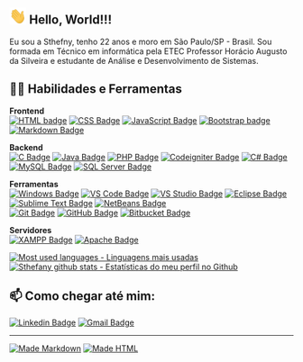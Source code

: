 ## <img src="https://raw.githubusercontent.com/ABSphreak/ABSphreak/master/gifs/Hi.gif" width="30px"> Hello, World!!!  

  Eu sou a Sthefny, tenho 22 anos e moro em São Paulo/SP - Brasil. Sou formada em Técnico em informática pela ETEC Professor Horácio Augusto da Silveira e estudante de Análise e     Desenvolvimento de Sistemas. 

## :woman_technologist:	 Habilidades e Ferramentas  

**Frontend**  
[![HTML badge](https://img.shields.io/badge/HTML5-E34F26?style=for-the-badge&logo=html5&logoColor=white)](https://github.com/sthefanyricardo)
[![CSS Badge](https://img.shields.io/badge/CSS3-1572B6?style=for-the-badge&logo=css3&logoColor=white)](https://github.com/sthefanyricardo)
[![JavaScript Badge](https://img.shields.io/badge/JavaScript-F7DF1E?style=for-the-badge&logo=javascript&logoColor=black)](https://github.com/sthefanyricardo) 
[![Bootstrap badge](https://img.shields.io/badge/Bootstrap-563D7C?style=for-the-badge&logo=bootstrap&logoColor=white)](https://github.com/sthefanyricardo)
[![Markdown Badge](https://img.shields.io/badge/Markdown-000000?style=for-the-badge&logo=markdown&logoColor=white)](https://github.com/sthefanyricardo)  

**Backend**  
[![C Badge](https://img.shields.io/badge/C-00599C?style=for-the-badge&logo=c&logoColor=white)](https://github.com/sthefanyricardo)
[![Java Badge](https://img.shields.io/badge/Java-ED8B00?style=for-the-badge&logo=java&logoColor=white)](https://github.com/sthefanyricardo)
[![PHP Badge](https://img.shields.io/badge/PHP-777BB4?style=for-the-badge&logo=php&logoColor=white)](https://github.com/sthefanyricardo)
[![Codeigniter Badge](https://img.shields.io/badge/Codeigniter-EF4223?style=for-the-badge&logo=codeigniter&logoColor=white)](https://github.com/sthefanyricardo)
[![C# Badge](https://img.shields.io/badge/C%23-239120?style=for-the-badge&logo=c-sharp&logoColor=white)](https://github.com/sthefanyricardo)
[![MySQL Badge](https://img.shields.io/badge/MySQL-00000F?style=for-the-badge&logo=mysql&logoColor=white)](https://github.com/sthefanyricardo)
[![SQL Server Badge](https://img.shields.io/badge/Microsoft%20SQL%20Sever-CC2927?style=for-the-badge&logo=microsoft%20sql%20server&logoColor=white)](https://github.com/sthefanyricardo)  

**Ferramentas**  
[![Windows Badge](https://img.shields.io/badge/Windows-0078D6?style=for-the-badge&logo=windows&logoColor=white)](https://github.com/sthefanyricardo)
[![VS Code Badge](https://img.shields.io/badge/Visual_Studio_Code-0078D4?style=for-the-badge&logo=visual%20studio%20code&logoColor=white)](https://github.com/sthefanyricardo)
[![VS Studio Badge](https://img.shields.io/badge/Visual_Studio-5C2D91?style=for-the-badge&logo=visual%20studio&logoColor=white)](https://github.com/sthefanyricardo)
[![Eclipse Badge](https://img.shields.io/badge/Eclipse-2C2255?style=for-the-badge&logo=eclipse&logoColor=white)](https://github.com/sthefanyricardo)
[![Sublime Text Badge](https://img.shields.io/badge/sublime_text-%23575757.svg?&style=for-the-badge&logo=sublime-text&logoColor=important)](https://github.com/sthefanyricardo)
[![NetBeans Badge](https://img.shields.io/badge/NetBeansIDE-1B6AC6.svg?style=for-the-badge&logo=apache-netbeans-ide&logoColor=white)](https://github.com/sthefanyricardo)  
[![Git Badge](https://img.shields.io/badge/Git-F05032?style=for-the-badge&logo=git&logoColor=white)](https://github.com/sthefanyricardo)
[![GitHub Badge](https://img.shields.io/badge/GitHub-100000?style=for-the-badge&logo=github&logoColor=white)](https://github.com/sthefanyricardo)
[![Bitbucket Badge](https://img.shields.io/badge/Bitbucket-330F63?style=for-the-badge&logo=bitbucket&logoColor=white)](https://github.com/sthefanyricardo)  

**Servidores**  
[![XAMPP Badge](https://img.shields.io/badge/Xampp-F37623?style=for-the-badge&logo=xampp&logoColor=white)](https://github.com/sthefanyricardo) 
[![Apache Badge](https://img.shields.io/badge/apache-%23D42029.svg?style=for-the-badge&logo=apache&logoColor=white)](https://github.com/sthefanyricardo)  


<a href="https://github.com/sthefanyricardo">
   <img src="https://github-readme-stats.vercel.app/api/top-langs/?username=sthefanyricardo&layout=compact&theme=vision-friendly-dark&langs_count=6)" alt="Most used languages - Linguagens mais usadas" height="156">
</a>
<a href="https://github.com/sthefanyricardo">
    <img src="https://github-readme-stats.vercel.app/api?username=sthefanyricardo&count_private=true&show_icons=true&custom_title=Sthefany's%20Github%20Stats&hide=issues&theme=vision-friendly-dark" alt="Sthefany github stats - Estatísticas do meu perfil no Github" height="156">
</a>  

## :mailbox: Como chegar até mim:  
[![Linkedin Badge](https://img.shields.io/badge/linkedin-%230077B5.svg?&style=for-the-badge&logo=linkedin&logoColor=white&link=https://www.linkedin.com/in/sthefanyricardo/)](https://www.linkedin.com/in/sthefanyricardo/)
[![Gmail Badge](https://img.shields.io/badge/Gmail-D14836?style=for-the-badge&logo=gmail&logoColor=white&link=mailto:s.albuquerque@aluno.ifsp.edu.br)](mailto:s.albuquerque@aluno.ifsp.edu.br)

---

[![Made Markdown](https://img.shields.io/badge/-Made%20with%20Markdown-6A5ACD?style=flat-square&logo=markdown&logoColor=white)](https://github.com/sthefanyricardo) 
[![Made HTML](https://img.shields.io/badge/-Made%20with%20HTML-6A5ACD?style=flat-square&logo=html5&logoColor=white)](https://github.com/sthefanyricardo) 
<!--
**sthefanyricardo/sthefanyricardo** is a ✨ _special_ ✨ repository because its `README.md` (this file) appears on your GitHub profile.

Here are some ideas to get you started:

- 🔭 I’m currently working on ...
- 🌱 I’m currently learning ...
- 👯 I’m looking to collaborate on ...
- 🤔 I’m looking for help with ...
- 💬 Ask me about ...
- 📫 How to reach me: ...
- 😄 Pronouns: ...
- ⚡ Fun fact: ...
-->
